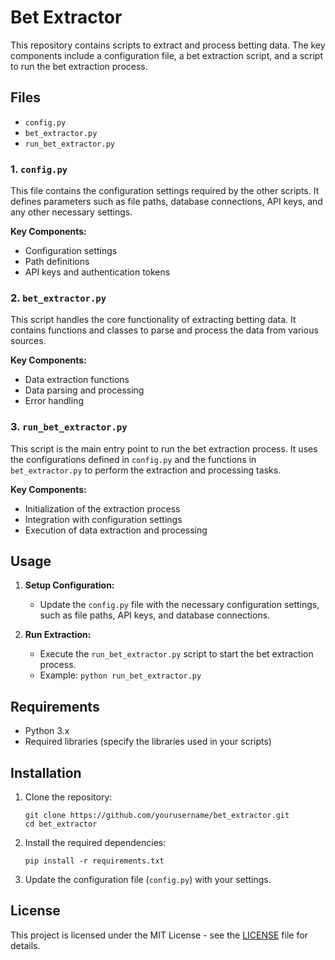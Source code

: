 # Bet Extractor

This repository contains scripts to extract and process betting data. The key components include a configuration file, a bet extraction script, and a script to run the bet extraction process.

## Files

- `config.py`
- `bet_extractor.py`
- `run_bet_extractor.py`

### 1. `config.py`

This file contains the configuration settings required by the other scripts. It defines parameters such as file paths, database connections, API keys, and any other necessary settings.

**Key Components:**
- Configuration settings
- Path definitions
- API keys and authentication tokens

### 2. `bet_extractor.py`

This script handles the core functionality of extracting betting data. It contains functions and classes to parse and process the data from various sources.

**Key Components:**
- Data extraction functions
- Data parsing and processing
- Error handling

### 3. `run_bet_extractor.py`

This script is the main entry point to run the bet extraction process. It uses the configurations defined in `config.py` and the functions in `bet_extractor.py` to perform the extraction and processing tasks.

**Key Components:**
- Initialization of the extraction process
- Integration with configuration settings
- Execution of data extraction and processing

## Usage

1. **Setup Configuration:**
   - Update the `config.py` file with the necessary configuration settings, such as file paths, API keys, and database connections.

2. **Run Extraction:**
   - Execute the `run_bet_extractor.py` script to start the bet extraction process.
   - Example: `python run_bet_extractor.py`

## Requirements

- Python 3.x
- Required libraries (specify the libraries used in your scripts)

## Installation

1. Clone the repository:
   ```
   git clone https://github.com/yourusername/bet_extractor.git
   cd bet_extractor
   ```

2. Install the required dependencies:
   ```
   pip install -r requirements.txt
   ```

3. Update the configuration file (`config.py`) with your settings.

## License

This project is licensed under the MIT License - see the [LICENSE](LICENSE) file for details.
